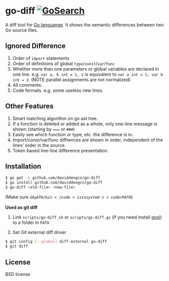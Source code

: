 go-diff [![GoSearch](http://go-search.org/badge?id=github.com%2Fdaviddengcn%2Fgo-diff)](http://go-search.org/view?id=github.com%2Fdaviddengcn%2Fgo-diff)
=======

A diff tool for [Go languange](http://golang.org/). It shows the semantic differences between two Go source files.

Ignored Difference
------------------
 1. Order of <code>import</code> statements
 1. Order of definitions of global <code>type</code>/<code>const</code>/<code>var</code>/<code>func</code>
 1. Whether more than one parameters or global variables are declared in one line. e.g. <code>var a, b int = 1, 2</code> is equivalent to <code>var a int = 1; var  b int = 2</code>. (NOTE parallel assignments are not normalized)
 1. All comments.
 1. Code formats. e.g. some useless new lines.

Other Features
--------------
 1. Smart matching algorithm on go ast tree.
 1. If a function is deleted or added as a whole, only one-line message is shown (starting by <code>===</code> or <code>###</code>)
 1. Easily see which function or type, etc. the difference is in.
 1. Import/const/var/func diffrences are shown in order, independent of the lines' order in the source.
 2. Token based line-line difference presentation.

Installation
------------
```bash
$ go get -u github.com/daviddengcn/go-diff
$ go install github.com/daviddengcn/go-diff
$ go-diff <old-file> <new-file>
```
(Make sure <code>$GO_PATH/bin</code> is in system's <code>$PATH</code>)

<b>Used as git diff</b>

1. Link `scripts/go-diff.sh` or `scripts/go-diff.gs` (if you need install [gosl](http://github.com/daviddengcn/gosl)) to a folder in `PATH`

1. Set Git external diff driver

```bash
$ git config [--global] diff.external go-diff
$ git diff
```

License
-------
BSD license
